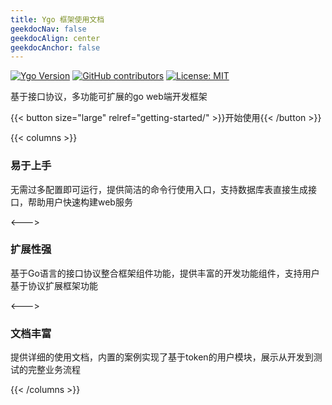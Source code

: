 ```yaml
---
title: Ygo 框架使用文档
geekdocNav: false
geekdocAlign: center
geekdocAnchor: false
---
```



<span class="badge-placeholder">[![Ygo Version](https://img.shields.io/badge/Ygo-latest-blue.svg)](https://github.com/y19941115mx/ygo/releases/latest)</span>
<span class="badge-placeholder">[![GitHub contributors](https://img.shields.io/github/contributors/y19941115mx/ygo)](https://github.com/y19941115mx/ygo/graphs/contributors)</span>
<span class="badge-placeholder">[![License: MIT](https://img.shields.io/github/license/thegeeklab/hugo-geekdoc)](https://github.com/y19941115mx/ygo/blob/main/LICENSE)</span>


基于接口协议，多功能可扩展的go web端开发框架

{{< button size="large" relref="getting-started/" >}}开始使用{{< /button >}}


{{< columns >}}

### 易于上手

无需过多配置即可运行，提供简洁的命令行使用入口，支持数据库表直接生成接口，帮助用户快速构建web服务

<--->

### 扩展性强

基于Go语言的接口协议整合框架组件功能，提供丰富的开发功能组件，支持用户基于协议扩展框架功能

<--->

### 文档丰富

提供详细的使用文档，内置的案例实现了基于token的用户模块，展示从开发到测试的完整业务流程

{{< /columns >}}


